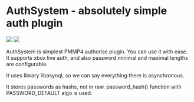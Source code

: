 # AuthSystem - absolutely simple auth plugin
[![](https://poggit.pmmp.io/shield.state/AuthSystem)](https://poggit.pmmp.io/p/AuthSystem)
<a href="https://poggit.pmmp.io/p/AuthSystem"><img src="https://poggit.pmmp.io/shield.state/AuthSystem"></a>

AuthSystem is simplest PMMP4 authorise plugin. You can use it with ease. It supports xbox live auth, and also password minimal and maximal lengths are configurable.

It uses library libasynql, so we can say everything there is asynchronous.

It stores passwords as hashs, not in raw. password_hash() function with PASSWORD_DEFAULT algo is used.